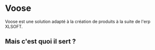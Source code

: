 # Voose

Voose est une solution adapté à la création de produits à la suite de l'erp XLSOFT.


## Mais c'est quoi il sert ?

